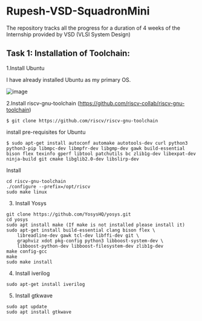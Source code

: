 # Rupesh-VSD-SquadronMini
The repository tracks all the progress for a duration of 4 weeks of the Internship provided by VSD (VLSI System Design) 

## Task 1: Installation of Toolchain:

1.Install Ubuntu

I have already installed Ubuntu as my primary OS.

![image](https://github.com/Rupesh1510/Rupesh-VSD-SquadronMini/assets/94752269/7d990106-e23f-4b01-857b-92508db81f93)


2.Install riscv-gnu-toolchain (https://github.com/riscv-collab/riscv-gnu-toolchain)

```
$ git clone https://github.com/riscv/riscv-gnu-toolchain
```
install pre-requisites for Ubuntu

```
$ sudo apt-get install autoconf automake autotools-dev curl python3 python3-pip libmpc-dev libmpfr-dev libgmp-dev gawk build-essential bison flex texinfo gperf libtool patchutils bc zlib1g-dev libexpat-dev ninja-build git cmake libglib2.0-dev libslirp-dev
```

Install

```
cd riscv-gnu-toolchain
./configure --prefix=/opt/riscv
sudo make linux

```

3. Install Yosys

```
git clone https://github.com/YosysHQ/yosys.git
cd yosys
sudo apt install make (If make is not installed please install it) 
sudo apt-get install build-essential clang bison flex \
    libreadline-dev gawk tcl-dev libffi-dev git \
    graphviz xdot pkg-config python3 libboost-system-dev \
    libboost-python-dev libboost-filesystem-dev zlib1g-dev
make config-gcc
make 
sudo make install

```

4. Install iverilog
```
sudo apt-get install iverilog

```

5. Install gtkwave
```
sudo apt update
sudo apt install gtkwave

```
